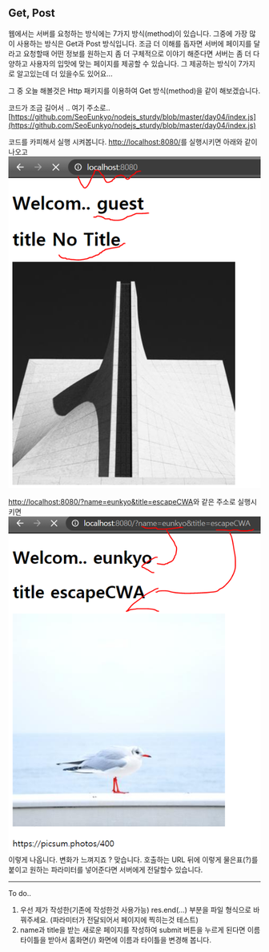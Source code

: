 ﻿## Get, Post 
웹에서는 서버를 요청하는 방식에는 7가지 방식(method)이 있습니다. 그중에 가장 많이 사용하는 방식은 Get과 Post 방식입니다. 
 조금 더 이해를 돕자면 서버에 페이지를 달라고 요청할때 어떤 정보를 원하는지 좀 더 구체적으로 이야기 해준다면 서버는 좀 더 다양하고 사용자의 입맛에 맞는 페이지를 제공할 수 있습니다. 
그 제공하는 방식이 7가지로 알고있는데 더 있을수도 있어요...

그 중 오늘 해볼것은 Http 패키지를 이용하여 Get 방식(method)을 같이 해보겠습니다.  

코드가 조금 길어서 .. 여기 주소로.. 
[https://github.com/SeoEunkyo/nodejs_sturdy/blob/master/day04/index.js](https://github.com/SeoEunkyo/nodejs_sturdy/blob/master/day04/index.js)

코드를 카피해서 실행 시켜봅니다. 
[http://localhost:8080/](http://localhost:8080/)를 실행시키면 아래와 같이 나오고
![그림1](./get1.png)

[http://localhost:8080/?name=eunkyo&title=escapeCWA](http://localhost:8080/?name=eunkyo&title=escapeCWA)와 같은 주소로 실행시키면
![그림2](./get2.png)
이렇게 나옵니다. 변화가 느껴지죠 ?  맞습니다. 호출하는 URL 뒤에 이렇게 물은표(?)를 붙이고 원하는 파라미터를 넣어준다면 서버에게 전달할수 있습니다. 

--------
To do.. 
1. 우선 제가 작성한(기존에 작성한것 사용가능) res.end(...) 부분을 파일 형식으로 바꿔주세요. (파라미터가 전달되어서 페이지에 찍히는것 테스트)
2.  name과 title을 받는 새로운 페이지를 작성하여 submit 버튼을 누르게 된다면  이름 타이틀을 받아서 홈화면(/) 화면에 이름과 타이틀을 변경해 봅니다. 

